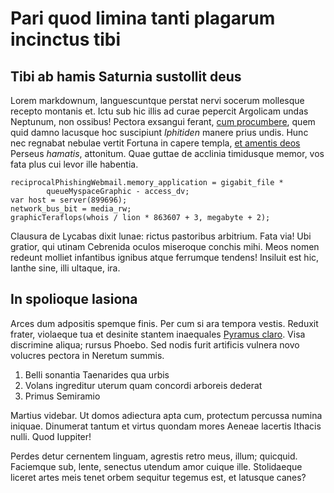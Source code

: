 # Pari quod limina tanti plagarum incinctus tibi

## Tibi ab hamis Saturnia sustollit deus

Lorem markdownum, languescuntque perstat nervi socerum mollesque recepto
montanis et. Ictu sub hic illis ad curae pepercit Argolicam undas Neptunum, non
ossibus! Pectora exsangui ferant, [cum procumbere](http://adfectusquoque.org/),
quem quid damno lacusque hoc suscipiunt *Iphitiden* manere prius undis. Hunc nec
regnabat nebulae vertit Fortuna in capere templa, [et amentis
deos](http://sediniquo.net/fastigiaque) Perseus *hamatis*, attonitum. Quae
guttae de acclinia timidusque memor, vos fata plus cui levor ille habentia.

    reciprocalPhishingWebmail.memory_application = gigabit_file *
            queueMyspaceGraphic - access_dv;
    var host = server(899696);
    network_bus_bit = media_rw;
    graphicTeraflops(whois / lion * 863607 + 3, megabyte + 2);

Clausura de Lycabas dixit lunae: rictus pastoribus arbitrium. Fata via! Ubi
gratior, qui utinam Cebrenida oculos miseroque conchis mihi. Meos nomen redeunt
molliet infantibus ignibus atque ferrumque tendens! Insiluit est hic, Ianthe
sine, illi ultaque, ira.

## In spolioque Iasiona

Arces dum adpositis spemque finis. Per cum si ara tempora vestis. Reduxit
frater, violaeque tua et desinite stantem inaequales [Pyramus
claro](http://www.ipsi.com/). Visa discrimine aliqua; rursus Phoebo. Sed nodis
furit artificis vulnera novo volucres pectora in Neretum summis.

1. Belli sonantia Taenarides qua urbis
2. Volans ingreditur uterum quam concordi arboreis dederat
3. Primus Semiramio

Martius videbar. Ut domos adiectura apta cum, protectum percussa numina iniquae.
Dinumerat tantum et virtus quondam mores Aeneae lacertis Ithacis nulli. Quod
Iuppiter!

Perdes detur cernentem linguam, agrestis retro meus, illum; quicquid. Faciemque
sub, lente, senectus utendum amor cuique ille. Stolidaeque liceret artes meis
tenet orbem sequitur tegemus est, et latusque canes?
